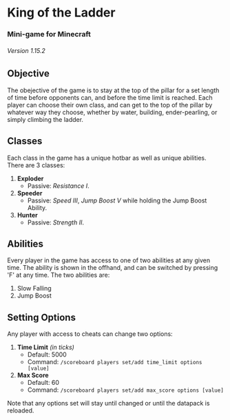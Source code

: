 # King of the Ladder
### Mini-game for Minecraft
###### Version 1.15.2

## Objective
The obejective of the game is to stay at the top of the pillar for a set length of time before opponents can, and before the time limit is reached. Each player can choose their own class, and can get to the top of the pillar by whatever way they choose, whether by water, building, ender-pearling, or simply climbing the ladder.

## Classes
Each class in the game has a unique hotbar as well as unique abilities. There are 3 classes:
1. **Exploder**
   - Passive: *Resistance I*.
2. **Speeder**
   - Passive: *Speed III*, *Jump Boost V* while holding the Jump Boost Ability.
3. **Hunter**
   - Passive: *Strength II*.

## Abilities
Every player in the game has access to one of two abilities at any given time. The ability is shown in the offhand, and can be switched by pressing 'F' at any time. The two abilities are:
1. Slow Falling
2. Jump Boost

## Setting Options
Any player with access to cheats can change two options:
1. **Time Limit** *(in ticks)*
   - Default: 5000
   - Command: `/scoreboard players set/add time_limit options [value]`
2. **Max Score**
   - Default: 60
   - Command: `/scoreboard players set/add max_score options [value]`

Note that any options set will stay until changed or until the datapack is reloaded.

